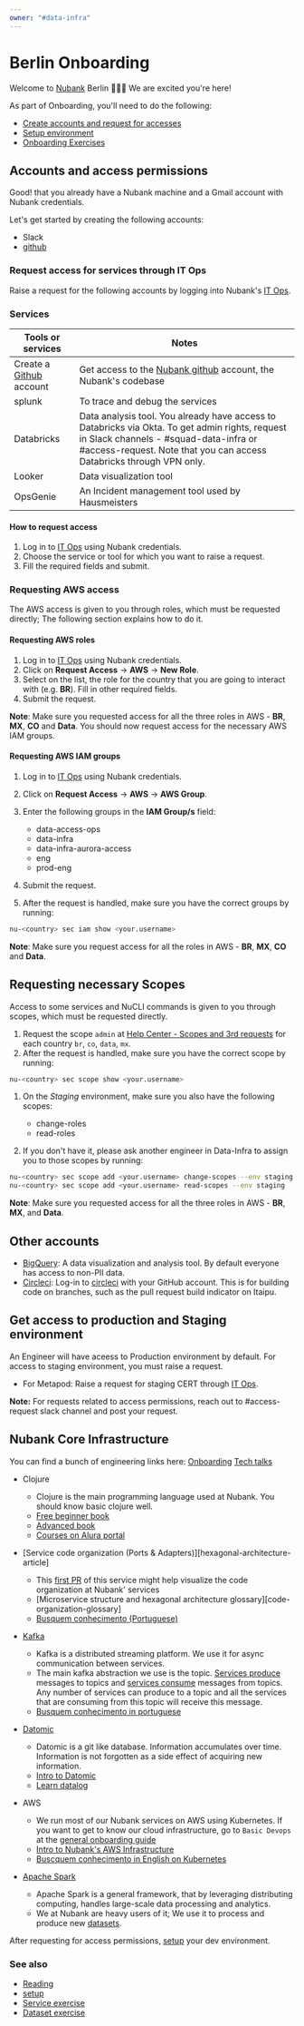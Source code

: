 ```yaml
---
owner: "#data-infra"
---
```


# Berlin Onboarding

Welcome to [Nubank](https://nubank.com.br/) Berlin :tada:🇩🇪  We are excited you're here!

As part of Onboarding, you'll need to do the following:

* [Create accounts and request for accesses](#accounts-and-access-permissions)
* [Setup environment](setup.md)
* [Onboarding Exercises](setup.md)

## Accounts and access permissions

Good! that you already have a Nubank machine and a Gmail account with Nubank credentials.

Let's get started by creating the following accounts:

* Slack
* [github](https://github.com/)

### Request access for services through IT Ops

Raise a request for the following accounts by logging into Nubank's [IT Ops](https://nu-itops.atlassian.net/servicedesk/customer/user/login).

### Services

|Tools or services|Notes|
|----------------|---------|
|Create a [Github](https://github.com/) account|Get access to the [Nubank github](https://github.com/nubank/) account, the Nubank's codebase|
|splunk|To trace and debug the services|
|Databricks|Data analysis tool. You already have access to Databricks via Okta. To get admin rights, request in Slack channels - #squad-data-infra or #access-request. Note that you can access Databricks through VPN only.|
|Looker|Data visualization tool|
|OpsGenie|An Incident management tool used by Hausmeisters|

#### How to request access

1. Log in to [IT Ops](https://nu-itops.atlassian.net/servicedesk/customer/user/login) using Nubank credentials.
1. Choose the service or tool for which you want to raise a request.
1. Fill the required fields and submit.

### Requesting AWS access

The AWS access is given to you through roles, which must be requested directly; The following section explains how to do it.

#### Requesting AWS roles

1. Log in to [IT Ops](https://nu-itops.atlassian.net/servicedesk/customer/user/login) using Nubank credentials.
1. Click on **Request Access** -> **AWS** -> **New Role**.
1. Select on the list, the role for the country that you are going to interact with (e.g. **BR**). Fill in other required fields.
1. Submit the request.

**Note**: Make sure you requested access for all the three roles in AWS - **BR**, **MX**, **CO** and **Data**.
You should now request access for the necessary AWS IAM groups.

#### Requesting AWS IAM groups

1. Log in to [IT Ops](https://nu-itops.atlassian.net/servicedesk/customer/user/login) using Nubank credentials.
1. Click on **Request Access** -> **AWS** -> **AWS Group**.
1. Enter the following groups in the **IAM Group/s** field:

    * data-access-ops
    * data-infra
    * data-infra-aurora-access
    * eng
    * prod-eng

1. Submit the request.
1. After the request is handled, make sure you have the correct groups by running:

```bash
nu-<country> sec iam show <your.username>
```

**Note**: Make sure you request access for all the roles in AWS - **BR**, **MX**, **CO** and **Data**.

## Requesting necessary Scopes

Access to some services and NuCLI commands is given to you through scopes, which must be requested directly.

1. Request the scope `admin` at [Help Center - Scopes and 3rd requests](https://nubank.atlassian.net/servicedesk/customer/portal/29) for each country `br`, `co`, `data`, `mx`.
1. After the request is handled, make sure you have the correct scope by running:

```bash
nu-<country> sec scope show <your.username>
```

1. On the *Staging* environment, make sure you also have the following scopes:

    * change-roles
    * read-roles

1. If you don't have it, please ask another engineer in Data-Infra to assign you to those scopes by running:

```bash
nu-<country> sec scope add <your.username> change-scopes --env staging
nu-<country> sec scope add <your.username> read-scopes --env staging
```

**Note**: Make sure you requested access for all the three roles in AWS - **BR**, **MX**, and **Data**.

## Other accounts

* [BigQuery](https://wiki.nubank.com.br/index.php/BigQuery): A data visualization and analysis tool. By default everyone has access to non-PII data.
* [Circleci](https://circleci.com): Log-in to [circleci](https://circleci.com) with your GitHub account.
  This is for building code on branches, such as the pull request
  build indicator on Itaipu.

## Get access to production and Staging environment

An Engineer will have aceess to Production environment by default. For access to staging environment, you must raise a request.

* For Metapod: Raise a request for staging CERT through [IT Ops](https://nu-itops.atlassian.net/servicedesk/customer/user/login).

 **Note:** For requests related to access permissions, reach out to #access-request slack channel and post your request.

## Nubank Core Infrastructure

You can find a bunch of engineering links here:  [Onboarding](https://wiki.nubank.com.br/index.php/Engineering_Chapter/Onboarding)
[Tech talks](https://wiki.nubank.com.br/index.php/Busquem_Conhecimento3)

* Clojure
  * Clojure is the main programming language used at Nubank. You should know basic clojure well.
  * [Free beginner book](https://www.braveclojure.com/clojure-for-the-brave-and-true/)
  * [Advanced book](https://pragprog.com/book/vmclojeco/clojure-applied)
  * [Courses on Alura portal](https://courses.alura.online/loginForm?urlAfterLogin=/loginForm)
* [Service code organization (Ports & Adapters)][hexagonal-architecture-article]
  * This [first PR](https://github.com/nubank/savings-accounts/pull/1/files?diff=unified) of this service might help visualize the code organization at Nubank' services
  * [Microservice structure and hexagonal architecture glossary][code-organization-glossary]
  * [Busquem conhecimento (Portuguese)](https://wiki.nubank.cofeedbacksm.br/index.php/Busquem_Conhecimento#Ports_.26_Adapters)
* [Kafka](http://kafka.apache.org/intro)
  * Kafka is a distributed streaming platform. We use it for async communication between services.
  * The main kafka abstraction we use is the topic. [Services produce](https://github.com/nubank/bleach/blob/master/src/bleach/diplomat/producer.clj) messages to topics and [services consume](https://github.com/nubank/bleach/blob/master/src/bleach/diplomat/consumer.clj) messages from topics. Any number of services can produce to a topic and all the services that are consuming from this topic will receive this message.
  * [Busquem conhecimento in portuguese](https://wiki.nubank.com.br/index.php/Busquem_Conhecimento#Kafka)
* [Datomic](http://docs.datomic.com/tutorial.html)
  * Datomic is a git like database. Information accumulates over time. Information is not forgotten as a side effect of acquiring new information.
  * [Intro to Datomic](https://www.youtube.com/watch?v=RKcqYZZ9RDY)
  * [Learn datalog](http://www.learndatalogtoday.org/)

* AWS
  * We run most of our Nubank services on AWS using Kubernetes. If you want to get to know our cloud infrastructure, go to `Basic Devops` at the [general onboarding guide](https://docs.google.com/a/nubank.com.br/document/d/1x6soXtlFli-I6zaGyUI-oG3k87ASaICoqr698NhFwwQ/edit?usp=sharing)
  * [Intro to Nubank's AWS Infrastructure](https://wiki.nubank.com.br/index.php/Busquem_Conhecimento#Intro_to_Nubank.27s_AWS_Infrastructure)
  * [Buscquem conhecimento in English on Kubernetes](https://www.youtube.com/watch?v=93O8C4cKd1g)

* [Apache Spark](https://spark.apache.org/)
  * Apache Spark is a general framework, that by leveraging distributing computing, handles large-scale data processing and analytics.
  * We at Nubank are heavy users of it; We use it to process and produce new [datasets](https://github.com/nubank/data-platform-docs/blob/master/glossary.md#dataset).

After requesting for access permissions, [setup](setup.md) your dev environment.

### See also

* [Reading](reading.md)
* [setup](setup.md)
* [Service exercise](service-exercise.md)
* [Dataset exercise](dataset-exercise.md)
